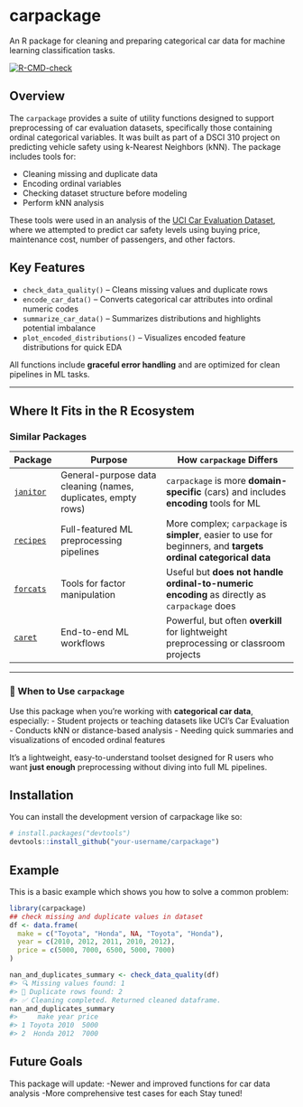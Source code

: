 
<!-- README.md is generated from README.Rmd. Please edit that file -->

# carpackage

An R package for cleaning and preparing categorical car data for machine
learning classification tasks.

<!-- badges: start -->

[![R-CMD-check](https://github.com/DSCI-310-2025/carpackage/actions/workflows/R-CMD-check.yaml/badge.svg)](https://github.com/DSCI-310-2025/carpackage/actions/workflows/R-CMD-check.yaml)
<!-- badges: end -->

## Overview

The `carpackage` provides a suite of utility functions designed to
support preprocessing of car evaluation datasets, specifically those
containing ordinal categorical variables. It was built as part of a DSCI
310 project on predicting vehicle safety using k-Nearest Neighbors
(kNN). The package includes tools for:

- Cleaning missing and duplicate data
- Encoding ordinal variables
- Checking dataset structure before modeling
- Perform kNN analysis

These tools were used in an analysis of the [UCI Car Evaluation
Dataset](https://archive.ics.uci.edu/dataset/19/car+evaluation), where
we attempted to predict car safety levels using buying price,
maintenance cost, number of passengers, and other factors.

## Key Features

- `check_data_quality()` – Cleans missing values and duplicate rows
- `encode_car_data()` – Converts categorical car attributes into ordinal
  numeric codes
- `summarize_car_data()` – Summarizes distributions and highlights
  potential imbalance
- `plot_encoded_distributions()` – Visualizes encoded feature
  distributions for quick EDA

All functions include **graceful error handling** and are optimized for
clean pipelines in ML tasks.

------------------------------------------------------------------------

## Where It Fits in the R Ecosystem

### Similar Packages

| Package | Purpose | How `carpackage` Differs |
|----|----|----|
| [`janitor`](https://github.com/sfirke/janitor) | General-purpose data cleaning (names, duplicates, empty rows) | `carpackage` is more **domain-specific** (cars) and includes **encoding** tools for ML |
| [`recipes`](https://tidymodels.github.io/recipes/) | Full-featured ML preprocessing pipelines | More complex; `carpackage` is **simpler**, easier to use for beginners, and **targets ordinal categorical data** |
| [`forcats`](https://forcats.tidyverse.org/) | Tools for factor manipulation | Useful but **does not handle ordinal-to-numeric encoding** as directly as `carpackage` does |
| [`caret`](https://topepo.github.io/caret/) | End-to-end ML workflows | Powerful, but often **overkill** for lightweight preprocessing or classroom projects |

------------------------------------------------------------------------

### 🧭 When to Use `carpackage`

Use this package when you’re working with **categorical car data**,
especially: - Student projects or teaching datasets like UCI’s Car
Evaluation - Conducts kNN or distance-based analysis - Needing quick
summaries and visualizations of encoded ordinal features

It’s a lightweight, easy-to-understand toolset designed for R users who
want **just enough** preprocessing without diving into full ML
pipelines.

## Installation

You can install the development version of carpackage like so:

``` r
# install.packages("devtools")
devtools::install_github("your-username/carpackage")
```

## Example

This is a basic example which shows you how to solve a common problem:

``` r
library(carpackage)
## check missing and duplicate values in dataset
df <- data.frame(
  make = c("Toyota", "Honda", NA, "Toyota", "Honda"),
  year = c(2010, 2012, 2011, 2010, 2012),
  price = c(5000, 7000, 6500, 5000, 7000)
)

nan_and_duplicates_summary <- check_data_quality(df)
#> 🔍 Missing values found: 1
#> 🔁 Duplicate rows found: 2
#> ✅ Cleaning completed. Returned cleaned dataframe.
nan_and_duplicates_summary
#>     make year price
#> 1 Toyota 2010  5000
#> 2  Honda 2012  7000
```

## Future Goals

This package will update: -Newer and improved functions for car data
analysis -More comprehensive test cases for each Stay tuned!
